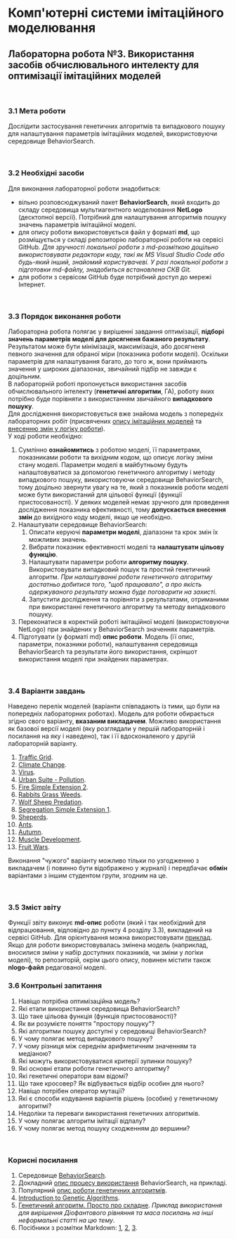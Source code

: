 # Комп'ютерні системи імітаційного моделювання
## Лабораторна робота №3. Використання засобів обчислювального интелекту для оптимізації імітаційних моделей

<br>

### 3.1 Мета роботи
Дослідити застосування генетичних алгоритмів та випадкового пошуку для налаштування параметрів імітаційних моделей, використовуючи середовище BehaviorSearch.

<br>

### 3.2 Необхідні засоби
Для виконання лабораторної роботи знадобиться:
- вільно розповсюджуваний пакет **BehaviorSearch**, який входить до складу середовища мультиагентного моделювання **NetLogo** (десктопної версії). Потрібний для налаштування алгоритмів пошуку значень параметрів імітаційної моделі.
- для опису роботи використовується файл у форматі **md**, що розміщується у складі репозиторію лабораторної роботи на сервісі GitHub. *Для зручності локальної роботи з md-розміткою доцільно використовувати редактори коду, такі як MS Visual Studio Code або будь-який інший, знайомий користувачеві. У разі локальної роботи з підготовки md-файлу, знадобиться встановлена СКВ Git.*
- для роботи з сервісом GitHub буде потрібний доступ до мережі Інтернет.

<br>

### 3.3 Порядок виконання роботи
Лабораторна робота полягає у вирішенні завдання оптимізації, **підборі значень параметрів моделі для досягненя бажаного результату**. Результатом може бути мінімізація, максимізація, або досягненя певного значення для обраної міри (показника роботи моделі). Оскільки параметрів для налаштування багато, до того ж, вони приймають значення у широких діапазонах, звичайний підбір не завжди є доцільним.  
В лабораторній роботі пропонується використання засобів обчислювального інтелекту (**генетичні алгоритми**, ГА), роботу яких потрібно буде порівняти з використанням звичайного **випадкового пошуку**.  
Для дослідження використовується вже знайома модель з попередніх лабораторних робіт (присвячених [опису імітаційних моделей](..\Simulation_Lab1\tutorial.md) та [внесенню змін у логіку роботи](..\Simulation_Lab2\tutorial.md)).  
У ході роботи необхідно:
1. Сумлінно **ознайомитись** з роботою моделі, її параметрами, показниками роботи та вихідним кодом, що описує логіку зміни стану моделі. Параметри моделі в майбутньому будуть налаштовуватися за допомогою генетичного алгоритму і методу випадкового пошуку, використовуючи середовище BehaviorSearch, тому доцільно звернути увагу на те, який з показників роботи моделі може бути використаний для цільової функції (функції пристосованості). У деяких моделей немає зручного для проведення дослідження показника ефективності, тому **допускається внесення змін** до вихідного коду моделі, якщо це необхідно.  
2. Налаштувати середовище BehaviorSearch:
    1. Описати керуючі **параметри моделі**, діапазони та крок змін їх можливих значень.
    2. Вибрати показник ефективності моделі та **налаштувати цільову функцію**.
    3. Налаштувати параметри роботи **алгоритму пошуку**. Використовувати випадковий пошук та простий генетичний алгоритм. *При налаштуванні роботи генетичного алгоритму достатньо добитися того, "щоб працювало", а про якість одержуваного результату можна буде поговорити на захисті.*
    4. Запустити дослідження та порівняти з результатами, отриманими при використанні генетичного алгоритму та методу випадкового пошуку.  
3. Переконатися в коректній роботі імітаційної моделі (використовуючи NetLogo) при знайдених у BehaviorSearch значеннях параметрів.
4. Підготувати (у форматі md) **опис роботи**. Модель (її опис, параметри, показники роботи), налаштування середовища BehaviorSearch та результати його використання, скріншот використання моделі при знайдених параметрах. 

<br>

### 3.4 Варіанти завдань
Наведено перелік моделей (варіанти співпадають із тими, що були на попередніх лабораторних роботах). Модель для роботи обирається згідно свого варіанту, **вказаним викладачем**. Можливо використання як базової версії моделі (яку розглядали у першій лабораторній і посилання на яку і наведено), так і її вдосконаленого у другій лабораторній варіанту. 
1. [Traffic Grid](http://www.netlogoweb.org/launch#http://www.netlogoweb.org/assets/modelslib/Sample%20Models/Social%20Science/Traffic%20Grid.nlogo).
2. [Climate Change](http://www.netlogoweb.org/launch#http://www.netlogoweb.org/assets/modelslib/Sample%20Models/Earth%20Science/Climate%20Change.nlogo).
3. [Virus](https://www.netlogoweb.org/launch#https://www.netlogoweb.org/assets/modelslib/Sample%20Models/Biology/Virus.nlogo).
4. [Urban Suite - Pollution](http://www.netlogoweb.org/launch#http://www.netlogoweb.org/assets/modelslib/Curricular%20Models/Urban%20Suite/Urban%20Suite%20-%20Pollution.nlogo). <!-- standard-deviation [health] of people -->
5. [Fire Simple Extension 2](http://www.netlogoweb.org/launch#http://www.netlogoweb.org/assets/modelslib/IABM%20Textbook/chapter%203/Fire%20Extensions/Fire%20Simple%20Extension%202.nlogo).
6. [Rabbits Grass Weeds](http://www.netlogoweb.org/launch#http://www.netlogoweb.org/assets/modelslib/Sample%20Models/Biology/Rabbits%20Grass%20Weeds.nlogo). <!-- максимізація значення середньої кількості кроликів -->
7. [Wolf Sheep Predation](http://www.netlogoweb.org/launch#http://www.netlogoweb.org/assets/modelslib/Sample%20Models/Biology/Wolf%20Sheep%20Predation.nlogo).
8. [Segregation Simple Extension 1](http://www.netlogoweb.org/launch#http://www.netlogoweb.org/assets/modelslib/IABM%20Textbook/chapter%203/Segregation%20Extensions/Segregation%20Simple%20Extension%201.nlogo).
9. [Sheperds](http://www.netlogoweb.org/launch#http://www.netlogoweb.org/assets/modelslib/Sample%20Models/Biology/Shepherds.nlogo). <!-- максимізація herding-efficiency -->
10. [Ants](http://www.netlogoweb.org/launch#http://www.netlogoweb.org/assets/modelslib/Sample%20Models/Biology/Ants.nlogo).
11. [Autumn](https://www.netlogoweb.org/launch#http://www.netlogoweb.org/assets/modelslib/Sample%20Models/Biology/Autumn.nlogo).
12. [Muscle Development](http://www.netlogoweb.org/launch#http://www.netlogoweb.org/assets/modelslib/Sample%20Models/Biology/Muscle%20Development.nlogo). <!-- максімізувати muscle-mass -->
13. [Fruit Wars](http://www.netlogoweb.org/launch#http://www.netlogoweb.org/assets/modelslib/Sample%20Models/Social%20Science/Economics/Fruit%20Wars.nlogo). <!-- мінімізація значення поточної смертності по причині вбивства, вираз для її розрахунку взято з налаштувань графіка аналізованої імітаційної моделі в середовищі NetLogo -->

Виконання "чужого" варіанту можливо тільки по узгодженню з викладачем (і повинно бути відображено у журналі) і передбачає **обмін** варіантами з іншим студентом групи, згодним на це.

<br>

### 3.5 Зміст звіту
Функції звіту виконує **md-опис** роботи (який і так необхідний для відпрацювання, відповідно до пункту 4 розділу 3.3), викладений на сервісі GitHub. Для орієнтування можна використовувати [приклад](example.md). Якщо для роботи використовувалась змінена модель (наприклад, вносилися зміни у набір доступних показників, чи зміни у логіки моделі), то репозиторій, окрім цього опису, повинен містити також **nlogo-файл** редагованої моделі.
<br>

### 3.6 Контрольні запитання
1. Навіщо потрібна оптимізаційна модель?
1. Які етапи використання середовища BehaviorSearch?
1. Що таке цільова функція (функція пристосованості)?
1. Як ви розумієте поняття "простору пошуку"?
1. Які алгоритми пошуку доступні у середовищі BehaviorSearch?
1. У чому полягає метод випадкового пошуку?
1. У чому різниця між середнім арифметичним значенням та медіаною?
1. Які можуть використовуватися критерії зупинки пошуку?
2. Які основні етапи роботи генетичного алгоритму?
2. Які генетичні оператори вам відомі?
2. Що таке кросовер? Як відбувається відбір особин для нього?
2. Навіщо потрібен оператор мутації?
2. Які є способи кодування варіантів рішень (особин) у генетичному алгоритмі?
2. Недоліки та переваги використання генетичних алгоритмів.
2. У чому полягає алгоритм імітації відпалу?
2. У чому полягає метод пошуку сходженням до вершини?

<br>

### Корисні посилання
1. Середовище [BehaviorSearch](http://www.behaviorsearch.org/).
1. Докладний [опис процесу використання](https://www.behaviorsearch.org/documentation/tutorial.html) BehaviorSearch, на прикладі.
1. Популярний [опис роботи генетичних алгоритмів](http://algolist.ru/ai/ga/).
1. [Introduction to Genetic Algorithms](https://towardsdatascience.com/introduction-to-genetic-algorithms-including-example-code-e396e98d8bf3).
1. [Генетичний алгоритм. Просто про складне](https://habr.com/ru/post/128704/). *Приклад використання для вирішення Діофантового рівняння та маса посилань на інші неформальні статті на цю тему*.
1. Посібники з розмітки Markdown: [1](https://gist.github.com/Jekins/2bf2d0638163f1294637), [2](https://github.com/adam-p/markdown-here/wiki/Markdown-Cheatsheet), [3](https://www.markdownguide.org/basic-syntax/).
<!-- 
Если не пугает углубление в науку (оно для лабы не является необходимым, базовых источников и рассказанного на лекциях хватит), есть хорошие статьи про использование методов поиска, указанные в самом проекте BehaviorSearch, по ссылке http://www.behaviorsearch.org/papers.html
-->